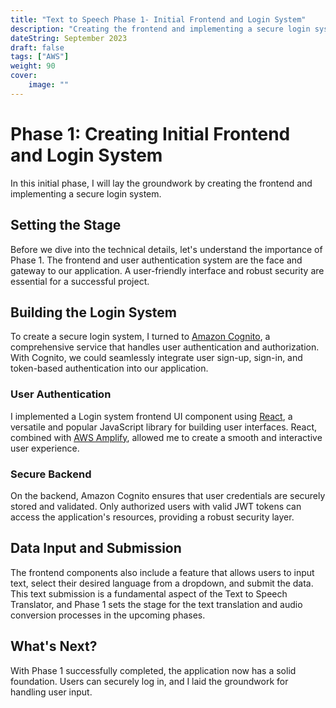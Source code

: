 ```yaml
---
title: "Text to Speech Phase 1- Initial Frontend and Login System"
description: "Creating the frontend and implementing a secure login system."
dateString: September 2023
draft: false
tags: ["AWS"]
weight: 90
cover:
    image: ""
---
```


# Phase 1: Creating Initial Frontend and Login System

In this initial phase, I will lay the groundwork by creating the frontend and implementing a secure login system.

## Setting the Stage

Before we dive into the technical details, let's understand the importance of Phase 1. The frontend and user authentication system are the face and gateway to our application. A user-friendly interface and robust security are essential for a successful project.

## Building the Login System

To create a secure login system, I turned to [Amazon Cognito](https://aws.amazon.com/cognito/), a comprehensive service that handles user authentication and authorization. With Cognito, we could seamlessly integrate user sign-up, sign-in, and token-based authentication into our application.

### User Authentication

I implemented a Login system frontend UI component using [React](https://reactjs.org/), a versatile and popular JavaScript library for building user interfaces. React, combined with [AWS Amplify](https://aws.amazon.com/amplify/), allowed me to create a smooth and interactive user experience.

### Secure Backend

On the backend, Amazon Cognito ensures that user credentials are securely stored and validated. Only authorized users with valid JWT tokens can access the application's resources, providing a robust security layer.

## Data Input and Submission

The frontend components also include a feature that allows users to input text, select their desired language from a dropdown, and submit the data. This text submission is a fundamental aspect of the Text to Speech Translator, and Phase 1 sets the stage for the text translation and audio conversion processes in the upcoming phases.

## What's Next?

With Phase 1 successfully completed, the application now has a solid foundation. Users can securely log in, and I laid the groundwork for handling user input.


